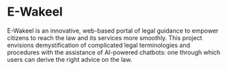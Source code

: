 # E-Wakeel
E-Wakeel is an innovative, web-based portal of legal guidance to empower citizens to reach the law and  its services more smoothly. This project envisions demystification of complicated legal terminologies  and procedures with the assistance of AI-powered chatbots: one through which users can derive the right  advice on the law.
